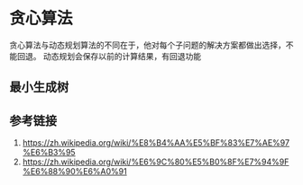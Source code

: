 # 贪心算法
贪心算法与动态规划算法的不同在于，他对每个子问题的解决方案都做出选择，不能回退。
动态规划会保存以前的计算结果，有回退功能

## 最小生成树

## 参考链接
1. <https://zh.wikipedia.org/wiki/%E8%B4%AA%E5%BF%83%E7%AE%97%E6%B3%95>
2. <https://zh.wikipedia.org/wiki/%E6%9C%80%E5%B0%8F%E7%94%9F%E6%88%90%E6%A0%91>
